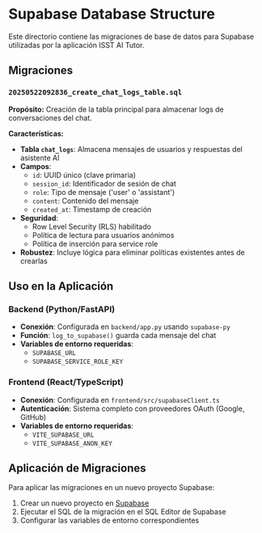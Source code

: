 # Supabase Database Structure

Este directorio contiene las migraciones de base de datos para Supabase utilizadas por la aplicación ISST AI Tutor.

## Migraciones

### `20250522092836_create_chat_logs_table.sql`

**Propósito:** Creación de la tabla principal para almacenar logs de conversaciones del chat.

**Características:**

- **Tabla `chat_logs`**: Almacena mensajes de usuarios y respuestas del asistente AI
- **Campos**:
  - `id`: UUID único (clave primaria)
  - `session_id`: Identificador de sesión de chat
  - `role`: Tipo de mensaje ('user' o 'assistant')
  - `content`: Contenido del mensaje
  - `created_at`: Timestamp de creación
- **Seguridad**:
  - Row Level Security (RLS) habilitado
  - Política de lectura para usuarios anónimos
  - Política de inserción para service role
- **Robustez**: Incluye lógica para eliminar políticas existentes antes de crearlas

## Uso en la Aplicación

### Backend (Python/FastAPI)

- **Conexión**: Configurada en `backend/app.py` usando `supabase-py`
- **Función**: `log_to_supabase()` guarda cada mensaje del chat
- **Variables de entorno requeridas**:
  - `SUPABASE_URL`
  - `SUPABASE_SERVICE_ROLE_KEY`

### Frontend (React/TypeScript)

- **Conexión**: Configurada en `frontend/src/supabaseClient.ts`
- **Autenticación**: Sistema completo con proveedores OAuth (Google, GitHub)
- **Variables de entorno requeridas**:
  - `VITE_SUPABASE_URL`
  - `VITE_SUPABASE_ANON_KEY`

## Aplicación de Migraciones

Para aplicar las migraciones en un nuevo proyecto Supabase:

1. Crear un nuevo proyecto en [Supabase](https://supabase.com)
2. Ejecutar el SQL de la migración en el SQL Editor de Supabase
3. Configurar las variables de entorno correspondientes
